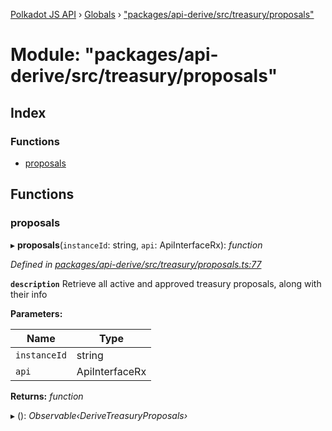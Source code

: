 [Polkadot JS API](../README.md) › [Globals](../globals.md) › ["packages/api-derive/src/treasury/proposals"](_packages_api_derive_src_treasury_proposals_.md)

# Module: "packages/api-derive/src/treasury/proposals"

## Index

### Functions

* [proposals](_packages_api_derive_src_treasury_proposals_.md#proposals)

## Functions

###  proposals

▸ **proposals**(`instanceId`: string, `api`: ApiInterfaceRx): *function*

*Defined in [packages/api-derive/src/treasury/proposals.ts:77](https://github.com/polkadot-js/api/blob/e7be062522/packages/api-derive/src/treasury/proposals.ts#L77)*

**`description`** Retrieve all active and approved treasury proposals, along with their info

**Parameters:**

Name | Type |
------ | ------ |
`instanceId` | string |
`api` | ApiInterfaceRx |

**Returns:** *function*

▸ (): *Observable‹DeriveTreasuryProposals›*
